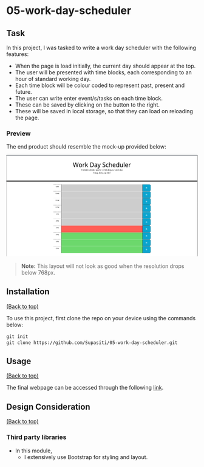 # 05-work-day-scheduler

## Task

In this project, I was tasked to write a work day scheduler with the following features:
- When the page is load initially, the current day should appear at the top.
- The user will be presented with time blocks, each corresponding to an hour of standard working day.
- Each time block will be colour coded to represent past, present and future.
- The user can write enter event/s/tasks on each time block.
- These can be saved by clicking on the button to the right.
- These will be saved in local storage, so that they can load on reloading the page.


### Preview

The end product should resemble the mock-up provided below:

![scheduler demo](./assets/demo/screenshot.png)

> **Note:** This layout will not look as good when the resolution drops below 768px.

## Installation
[(Back to top)](#task)

To use this project, first clone the repo on your device using the commands below:

    git init
    git clone https://github.com/Supasiti/05-work-day-scheduler.git

## Usage
[(Back to top)](#task)

The final webpage can be accessed through the following [link](https://supasiti.github.io/05-work-day-scheduler/).


## Design Consideration
[(Back to top)](#task)

### Third party libraries
- In this module, 
  - I extensively use Bootstrap for styling and layout. 